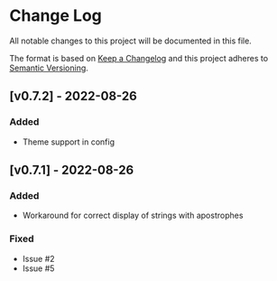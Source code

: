 
# Change Log
All notable changes to this project will be documented in this file.
 
The format is based on [Keep a Changelog](http://keepachangelog.com/)
and this project adheres to [Semantic Versioning](http://semver.org/).
 
## [v0.7.2] - 2022-08-26
 
### Added
- Theme support in config

 
## [v0.7.1] - 2022-08-26
 
### Added
- Workaround for correct display of strings with apostrophes

### Fixed

- Issue #2
- Issue #5